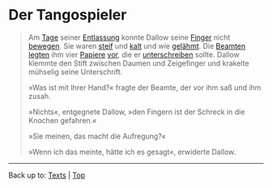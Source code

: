 # Der Tangospieler

> Am [Tage](../../nouns/t/ta/Tag.md) seiner [Entlassung](../../nouns/e/en/Entlassung.md) konnte Dallow seine [Finger](../../nouns/f/fi/Finger.md) nicht [bewegen](../../verbs/b/be/bewegen.md). Sie waren [steif](../../adjectives/s/st/steif.md) und [kalt](../../adjectives/k/ka/kalt.md) und wie [gelähmt](../../adjectives/g/ge/gelaehmt). Die [Beamten](../../nouns/b/be/Beamter.md) [legten](../../verbs/v/vo/vorlegen.md) ihm vier [Papiere](../../nouns/p/pa/Papier.md) [vor](../../verbs/v/vo/vorlegen.md), die er [unterschreiben](../../verbs/u/un/unterschreiben.md) sollte. Dallow klemmte den Stift zwischen Daumen und Zeigefinger und krakelte mühselig seine Unterschrift.
>
> »Was ist mit Ihrer Hand?« fragte der Beamte, der vor ihm saß und ihm zusah.
>
> »Nichts«, entgegnete Dallow, »den Fingern ist der Schreck in die Knochen gefahren.«
>
> »Sie meinen, das macht die Aufregung?«
>
> »Wenn ich das meinte, hätte ich es gesagt«, erwiderte Dallow.
>
> 

----

Back up to: [Texts](../index.md) | [Top](../../index.md)
